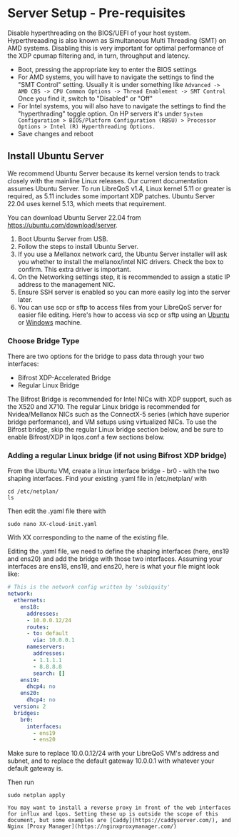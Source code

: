 # Server Setup - Pre-requisites

Disable hyperthreading on the BIOS/UEFI of your host system. Hyperthreaading is also known as Simultaneous Multi Threading (SMT) on AMD systems. Disabling this is very important for optimal performance of the XDP cpumap filtering and, in turn, throughput and latency.

- Boot, pressing the appropriate key to enter the BIOS settings
- For AMD systems, you will have to navigate the settings to find the "SMT Control" setting. Usually it is under something like ```Advanced -> AMD CBS -> CPU Common Options -> Thread Enablement -> SMT Control``` Once you find it, switch to "Disabled" or "Off"
- For Intel systems, you will also have to navigate the settings to find the "hyperthrading" toggle option. On HP servers it's under ```System Configuration > BIOS/Platform Configuration (RBSU) > Processor Options > Intel (R) Hyperthreading Options.```
- Save changes and reboot

## Install Ubuntu Server

We recommend Ubuntu Server because its kernel version tends to track closely with the mainline Linux releases. Our current documentation assumes Ubuntu Server. To run LibreQoS v1.4, Linux kernel 5.11 or greater is required, as 5.11 includes some important XDP patches. Ubuntu Server 22.04 uses kernel 5.13, which meets that requirement.

You can download Ubuntu Server 22.04 from <a href="https://ubuntu.com/download/server">https://ubuntu.com/download/server</a>.

1. Boot Ubuntu Server from USB.
2. Follow the steps to install Ubuntu Server.
3. If you use a Mellanox network card, the Ubuntu Server installer will ask you whether to install the mellanox/intel NIC drivers. Check the box to confirm. This extra driver is important.
4. On the Networking settings step, it is recommended to assign a static IP address to the management NIC.
5. Ensure SSH server is enabled so you can more easily log into the server later.
6. You can use scp or sftp to access files from your LibreQoS server for easier file editing. Here's how to access via scp or sftp using an [Ubuntu](https://www.addictivetips.com/ubuntu-linux-tips/sftp-server-ubuntu/) or [Windows](https://winscp.net/eng/index.php) machine.

### Choose Bridge Type

There are two options for the bridge to pass data through your two interfaces:

- Bifrost XDP-Accelerated Bridge
- Regular Linux Bridge

The Bifrost Bridge is recommended for Intel NICs with XDP support, such as the X520 and X710.
The regular Linux bridge is recommended for Nvidea/Mellanox NICs such as the ConnectX-5 series (which have superior bridge performance), and VM setups using virtualized NICs.
To use the Bifrost bridge, skip the regular Linux bridge section below, and be sure to enable Bifrost/XDP in lqos.conf a few sections below.

### Adding a regular Linux bridge (if not using Bifrost XDP bridge)

From the Ubuntu VM, create a linux interface bridge - br0 - with the two shaping interfaces.
Find your existing .yaml file in /etc/netplan/ with

```shell
cd /etc/netplan/
ls
```

Then edit the .yaml file there with

```shell
sudo nano XX-cloud-init.yaml
```

With XX corresponding to the name of the existing file.

Editing the .yaml file, we need to define the shaping interfaces (here, ens19 and ens20) and add the bridge with those two interfaces. Assuming your interfaces are ens18, ens19, and ens20, here is what your file might look like:

```yaml
# This is the network config written by 'subiquity'
network:
  ethernets:
    ens18:
      addresses:
      - 10.0.0.12/24
      routes:
      - to: default
        via: 10.0.0.1
      nameservers:
        addresses:
        - 1.1.1.1
        - 8.8.8.8
        search: []
    ens19:
      dhcp4: no
    ens20:
      dhcp4: no
  version: 2
  bridges:
    br0:
      interfaces:
        - ens19
        - ens20
```

Make sure to replace 10.0.0.12/24 with your LibreQoS VM's address and subnet, and to replace the default gateway 10.0.0.1 with whatever your default gateway is.

Then run

```shell
sudo netplan apply
```
```{note}
You may want to install a reverse proxy in front of the web interfaces for influx and lqos. Setting these up is outside the scope of this document, but some examples are [Caddy](https://caddyserver.com/), and Nginx [Proxy Manager](https://nginxproxymanager.com/)
```
